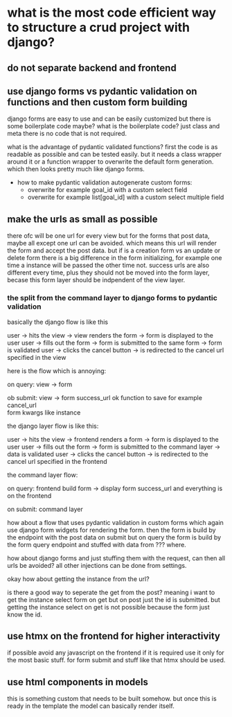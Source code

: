 # what is the most code efficient way to structure a crud project with django?

## do not separate backend and frontend

## use django forms vs pydantic validation on functions and then custom form building

django forms are easy to use and can be easily customized but there is some boilerplate code maybe?
what is the boilerplate code? just class and meta there is no code that is not required.

what is the advantage of pydantic validated functions?
first the code is as readable as possible and can be tested easily. but it needs a class wrapper 
around it or a function wrapper to overwrite the default form generation. which then looks pretty
much like django forms.

- how to make pydantic validation autogenerate custom forms:
  - overwrite for example goal_id with a custom select field
  - overwrite for example list[goal_id] with a custom select multiple field

## make the urls as small as possible

there ofc will be one url for every view but for the forms that post data, maybe
all except one url can be avoided. which means this url will render the form and 
accept the post data. but if is a creation form vs an update or delete form there 
is a big difference in the form initializing, for example one time a instance will
be passed the other time not. success urls are also different every time, plus 
they should not be moved into the form layer, becase this form layer should be
indpendent of the view layer.

### the split from the command layer to django forms to pydantic validation

basically the django flow is like this

user -> hits the view -> view renders the form -> form is displayed to the user
user -> fills out the form -> form is submitted to the same form -> form is validated
user -> clicks the cancel button -> is redirected to the cancel url specified in the view
 
here is the flow which is annoying:

on query:
view -> form

ob submit:
view                      -> form
success_url                  ok function to save for example
cancel_url                   
form kwargs like instance

the django layer flow is like this:

user -> hits the view -> frontend renders a form -> form is displayed to the user
user -> fills out the form -> form is submitted to the command layer -> data is validated
user -> clicks the cancel button -> is redirected to the cancel url specified in the frontend

the command layer flow:

on query:
frontend build form -> display form
success_url and everything is on the frontend

on submit:
command layer

how about a flow that uses pydantic validation in custom forms which again use django form
widgets for rendering the form. then the form is build by the endpoint with the post data on submit
but on query the form is build by the form query endpoint and stuffed with data from ??? where.

how about django forms and just stuffing them with the request, can then all urls be avoided?
all other injections can be done from settings.

okay how about getting the instance from the url?

is there a good way to seperate the get from the post? meaning i want to get the instance select form on get
but on post just the id is submitted. but getting the instance select on get is not possible because the
form just know the id.

## use htmx on the frontend for higher interactivity

if possible avoid any javascript on the frontend if it is required use it only for the most basic
stuff. for form submit and stuff like that htmx should be used.

## use html components in models

this is something custom that needs to be built somehow. 
but once this is ready in the template the model can basically render itself.
